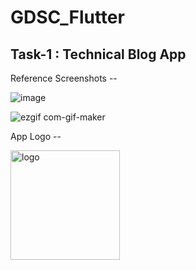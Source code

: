# GDSC_Flutter

## Task-1 : Technical Blog App

Reference Screenshots --

![image](https://user-images.githubusercontent.com/77978729/137741974-f9584385-6af1-444d-92c3-93707194f4bf.png)

![ezgif com-gif-maker](https://user-images.githubusercontent.com/77978729/137766079-603022d0-ef7f-4138-92e8-b4a8a03e0be4.gif)

App Logo --

<img width="175" alt="logo" src="https://user-images.githubusercontent.com/77978729/137769046-21af2b2a-91a6-459e-b48e-3eb69df00e18.png">
